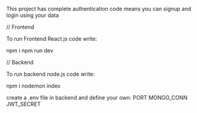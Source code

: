 This project has complete authentication code means you can signup and login using your data

// Frontend

To run Frontend React.js code write:

npm i
npm run dev

// Backend

To run backend node.js code write:

npm i
nodemon index

create a .env file in backend and define your own:
PORT
MONGO_CONN
JWT_SECRET
